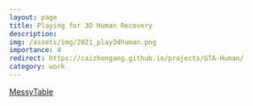 ```yaml
---
layout: page
title: Playing for 3D Human Recovery
description:  
img: /assets/img/2021_play3dhuman.png
importance: 4
redirect: https://caizhongang.github.io/projects/GTA-Human/
category: work
---
```

<a href="https://caizhongang.github.io/projects/GTA-Human/">MessyTable</a>
